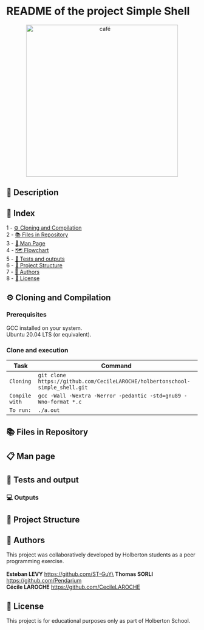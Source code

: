 # README of the project Simple Shell

<p align="center">
  <img src="https://media0.giphy.com/media/v1.Y2lkPTc5MGI3NjExM3hud3Y3dG5sMXI3MHNwZ3dwem5sc3Jsa3lmdmZpYm9wbHd4NWN4ZiZlcD12MV9pbnRlcm5hbF9naWZfYnlfaWQmY3Q9Zw/qPa9vUYCUrx6w/giphy.gif" alt="café" width="400">


## 📖 Description



## 🧭 Index

1 - [⚙️ Cloning and Compilation](#-cloning)  
2 - [📚 Files in Repository](#-files)  
3 - [📄 Man Page](#-man-page)\
4 - [🗺️ Flowchart](#-flowchart)\
5 - [🧪 Tests and outputs](#-tests)\
6 - [📁 Project Structure](#-structure-du-projet)\
7 - [👥 Authors](#-authors)\
8 - [📜 License](#-license)


## ⚙️ Cloning and Compilation <a id="-cloning"></a>
### Prerequisites
GCC installed on your system.\
Ubuntu 20.04 LTS (or equivalent).

### Clone and execution <a id="-cloning"></a>
| Task |Command|
|--------------------------------------------|-------------------------------------------------------|
| `Cloning` | `git clone https://github.com/CecileLAROCHE/holbertonschool-simple_shell.git` |
| `Compile with` | `gcc -Wall -Wextra -Werror -pedantic -std=gnu89 -Wno-format *.c` |
| `To run:` | `./a.out` |

## 📚 Files in Repository <a id="-files"></a>


## 📋 Man page <a id="-man-page"></a>

## 🧪 Tests and output <a id="-tests"></a>

### 💻 Outputs 

## 📁 Project Structure <a id="-structure-du-projet"></a>



## 👥 Authors <a id="-authors"></a>
This project was collaboratively developed by Holberton students as a peer programming exercise.\
\
**Esteban LEVY** https://github.com/ST-GuY\
**Thomas SORLI** https://github.com/Pendarium \
**Cécile LAROCHE** https://github.com/CecileLAROCHE

## 📜 License <a id="-license"></a>

This project is for educational purposes only as part of Holberton School.



